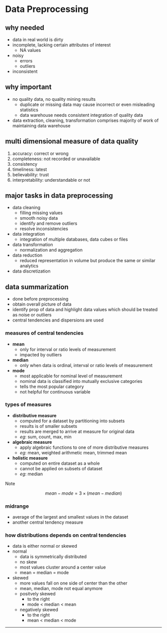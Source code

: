 # Data Preprocessing

## why needed
- data in real world is dirty
- incomplete, lacking certain attributes of interest
	- NA values
- noisy
	- errors
	- outliers
- inconsistent

## why important
- no quality data, no quality mining results
	- duplicate or missing data may cause incorrect or even misleading statistics
	- data warehouse needs consistent integration of quality data
- data extraction, cleaning, transformation comprises majority of work of maintaining data warehouse

## multi dimensional measure of data quality
1. accuracy: correct or wrong
2. completeness: not recorded or unavailable
3. consistency
4. timeliness: latest
5. believability: trust
6. interpretability: understandable or not

## major tasks in data preprocessing
- data cleaning
	- filling missing values
	- smooth noisy data
	- identify and remove outliers
	- resolve inconsistencies
- data integration
	- integration of multiple databases, data cubes or files
- data transformation
	- normalization and aggregation
- data reduction
	- reduced representation in volume but produce the same or similar analytics
- data discretization

## data summarization
- done before preprocessing
- obtain overall picture of data
- identify prop of data and highlight data values which should be treated as noise or outliers
- central tendencies and dispersions are used

### measures of central tendencies
- **mean**
	- only for interval or ratio levels of measurement
	- impacted by outliers
- **median**
	- only when data is ordinal, interval or ratio levels of measurement
- **mode**
	- most applicable for nominal level of measurement
	- nominal data is classified into mutually exclusive categories
	- tells the most popular category
	- not helpful for continuous variable

### types of measures
- **distributive measure**
	- computed for a dataset by partitioning into subsets
	- results is of smaller subsets
	- results are merged to arrive at measure for original data
	- *eg*: sum, count, max, min
- **algebraic measure** 
	- apply algebraic functions to one of more distributive measures
	- *eg*: mean, weighted arithmetic mean, trimmed mean
- **holistic measure**
	- computed on entire dataset as a whole
	- cannot be applied on subsets of dataset
	- *eg*: median

>[!NOTE]
>$$mean-mode = 3 \times (mean-median)$$

### midrange
- average of the largest and smallest values in the dataset
- another central tendency measure

### how distributions depends on central tendencies
- data is either normal or skewed
- normal
	- data is symmetrically distributed
	- no skew
	- most values cluster around a center value
	- mean = median = mode
- skewed
	- more values fall on one side of center than the other
	- mean, median, mode not equal anymore
	- positvely skewed
		- to the right
		- mode < median < mean
	- negatively skewed
		- to the right
		- mean < median < mode

---
